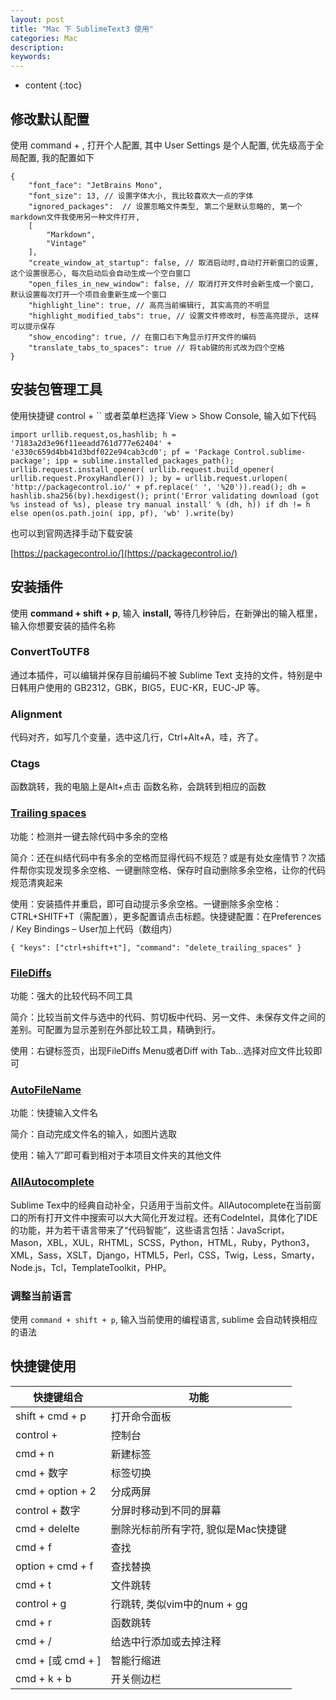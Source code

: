 ```yaml
---
layout: post
title: "Mac 下 SublimeText3 使用"
categories: Mac
description:
keywords:
---
```


* content
{:toc}


## 修改默认配置

使用 command + , 打开个人配置, 其中 User Settings 是个人配置, 优先级高于全局配置, 我的配置如下

```
{
    "font_face": "JetBrains Mono", 
    "font_size": 13, // 设置字体大小, 我比较喜欢大一点的字体
    "ignored_packages":  // 设置忽略文件类型, 第二个是默认忽略的, 第一个markdown文件我使用另一种文件打开,
    [
        "Markdown",
        "Vintage"
    ],
    "create_window_at_startup": false, // 取消启动时,自动打开新窗口的设置, 这个设置很恶心, 每次启动后会自动生成一个空白窗口
    "open_files_in_new_window": false, // 取消打开文件时会新生成一个窗口, 默认设置每次打开一个项目会重新生成一个窗口
    "highlight_line": true, // 高亮当前编辑行, 其实高亮的不明显
    "highlight_modified_tabs": true, // 设置文件修改时, 标签高亮提示, 这样可以提示保存
    "show_encoding": true, // 在窗口右下角显示打开文件的编码
    "translate_tabs_to_spaces": true // 将tab键的形式改为四个空格
}
```

## 安装包管理工具

使用快捷键 control + `` 或者菜单栏选择`View > Show Console, 输入如下代码

```
import urllib.request,os,hashlib; h = '7183a2d3e96f11eeadd761d777e62404' + 'e330c659d4bb41d3bdf022e94cab3cd0'; pf = 'Package Control.sublime-package'; ipp = sublime.installed_packages_path(); urllib.request.install_opener( urllib.request.build_opener( urllib.request.ProxyHandler()) ); by = urllib.request.urlopen( 'http://packagecontrol.io/' + pf.replace(' ', '%20')).read(); dh = hashlib.sha256(by).hexdigest(); print('Error validating download (got %s instead of %s), please try manual install' % (dh, h)) if dh != h else open(os.path.join( ipp, pf), 'wb' ).write(by)
```

也可以到官网选择手动下载安装

[https://packagecontrol.io/](https://packagecontrol.io/)



## 安装插件

使用 **command + shift + p**, 输入 **install,** 等待几秒钟后，在新弹出的输入框里，输入你想要安装的插件名称

### ConvertToUTF8

通过本插件，可以编辑并保存目前编码不被 Sublime Text 支持的文件，特别是中日韩用户使用的 GB2312，GBK，BIG5，EUC-KR，EUC-JP 等。



### Alignment

代码对齐，如写几个变量，选中这几行，Ctrl+Alt+A，哇，齐了。



### Ctags

函数跳转，我的电脑上是Alt+点击 函数名称，会跳转到相应的函数



### [Trailing spaces](https://github.com/SublimeText/TrailingSpaces)

功能：检测并一键去除代码中多余的空格

简介：还在纠结代码中有多余的空格而显得代码不规范？或是有处女座情节？次插件帮你实现发现多余空格、一键删除空格、保存时自动删除多余空格，让你的代码规范清爽起来

使用：安装插件并重启，即可自动提示多余空格。一键删除多余空格：CTRL+SHITF+T（需配置），更多配置请点击标题。快捷键配置：在Preferences / Key Bindings – User加上代码（数组内）

`{ "keys": ["ctrl+shift+t"], "command": "delete_trailing_spaces" }`



### [FileDiffs](https://github.com/colinta/SublimeFileDiffs)

功能：强大的比较代码不同工具

简介：比较当前文件与选中的代码、剪切板中代码、另一文件、未保存文件之间的差别。可配置为显示差别在外部比较工具，精确到行。

使用：右键标签页，出现FileDiffs Menu或者Diff with Tab…选择对应文件比较即可



### [AutoFileName](https://sublime.wbond.net/packages/AutoFileName)

功能：快捷输入文件名

简介：自动完成文件名的输入，如图片选取

使用：输入”/”即可看到相对于本项目文件夹的其他文件



### [AllAutocomplete](https://github.com/alienhard/SublimeAllAutocomplete)

Sublime Tex中的经典自动补全，只适用于当前文件。AllAutocomplete在当前窗口的所有打开文件中搜索可以大大简化开发过程。还有CodeIntel，具体化了IDE的功能，并为若干语言带来了“代码智能”，这些语言包括：JavaScript，Mason，XBL，XUL，RHTML，SCSS，Python，HTML，Ruby，Python3，XML，Sass，XSLT，Django，HTML5，Perl，CSS，Twig，Less，Smarty，Node.js，Tcl，TemplateToolkit，PHP。



### 调整当前语言

使用 `command + shift + p`, 输入当前使用的编程语言, sublime 会自动转换相应的语法



## 快捷键使用

| 快捷键组合          | 功能                                |
| ------------------- | ----------------------------------- |
| shift + cmd + p     | 打开命令面板                        |
| control +          | 控制台                              |
| cmd + n           | 新建标签                            |
| cmd + 数字        | 标签切换                            |
| cmd + option + 2  | 分成两屏                            |
| control + 数字    | 分屏时移动到不同的屏幕              |
| cmd + delelte     | 删除光标前所有字符, 貌似是Mac快捷键 |
| cmd + f           | 查找                                |
| option + cmd + f  | 查找替换                            |
| cmd + t           | 文件跳转                            |
| control + g       | 行跳转, 类似vim中的num + gg         |
| cmd + r           | 函数跳转                            |
| cmd + /           | 给选中行添加或去掉注释              |
| cmd + [或 cmd + ] | 智能行缩进                          |
| cmd + k + b       | 开关侧边栏                          |

